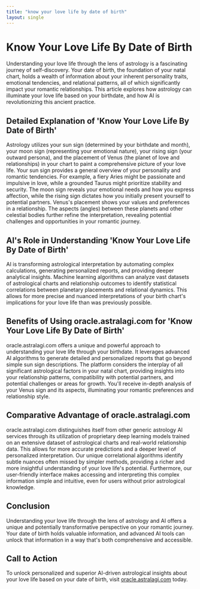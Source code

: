 ```yaml
---
title: "know your love life by date of birth"
layout: single
---
```


# Know Your Love Life By Date of Birth

Understanding your love life through the lens of astrology is a fascinating journey of self-discovery.  Your date of birth, the foundation of your natal chart, holds a wealth of information about your inherent personality traits, emotional tendencies, and relational patterns, all of which significantly impact your romantic relationships. This article explores how astrology can illuminate your love life based on your birthdate, and how AI is revolutionizing this ancient practice.


## Detailed Explanation of 'Know Your Love Life By Date of Birth'

Astrology utilizes your sun sign (determined by your birthdate and month), your moon sign (representing your emotional nature), your rising sign (your outward persona), and the placement of Venus (the planet of love and relationships) in your chart to paint a comprehensive picture of your love life.  Your sun sign provides a general overview of your personality and romantic tendencies.  For example, a fiery Aries might be passionate and impulsive in love, while a grounded Taurus might prioritize stability and security.  The moon sign reveals your emotional needs and how you express affection, while the rising sign dictates how you initially present yourself to potential partners.  Venus's placement shows your values and preferences in a relationship.  The aspects (angles) between these planets and other celestial bodies further refine the interpretation, revealing potential challenges and opportunities in your romantic journey.


## AI's Role in Understanding 'Know Your Love Life By Date of Birth'

AI is transforming astrological interpretation by automating complex calculations, generating personalized reports, and providing deeper analytical insights. Machine learning algorithms can analyze vast datasets of astrological charts and relationship outcomes to identify statistical correlations between planetary placements and relational dynamics.  This allows for more precise and nuanced interpretations of your birth chart's implications for your love life than was previously possible.


## Benefits of Using oracle.astralagi.com for 'Know Your Love Life By Date of Birth'

oracle.astralagi.com offers a unique and powerful approach to understanding your love life through your birthdate.  It leverages advanced AI algorithms to generate detailed and personalized reports that go beyond simple sun sign descriptions. The platform considers the interplay of all significant astrological factors in your natal chart, providing insights into your relationship patterns, compatibility with potential partners, and potential challenges or areas for growth.  You'll receive in-depth analysis of your Venus sign and its aspects, illuminating your romantic preferences and relationship style.


## Comparative Advantage of oracle.astralagi.com

oracle.astralagi.com distinguishes itself from other generic astrology AI services through its utilization of proprietary deep learning models trained on an extensive dataset of astrological charts and real-world relationship data.  This allows for more accurate predictions and a deeper level of personalized interpretation.  Our unique correlational algorithms identify subtle nuances often missed by simpler methods, providing a richer and more insightful understanding of your love life's potential.  Furthermore, our user-friendly interface makes accessing and interpreting this complex information simple and intuitive, even for users without prior astrological knowledge.


## Conclusion

Understanding your love life through the lens of astrology and AI offers a unique and potentially transformative perspective on your romantic journey. Your date of birth holds valuable information, and advanced AI tools can unlock that information in a way that's both comprehensive and accessible.


## Call to Action

To unlock personalized and superior AI-driven astrological insights about your love life based on your date of birth, visit [oracle.astralagi.com](https://oracle.astralagi.com) today.